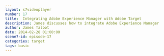 ```yaml
---
layout: s7videoplayer
number: 17
title:  Integrating Adobe Experience Manager with Adobe Target
description: James discusses how to integrate Adobe Experience Manager and Adobe Target 
author: James Talbot
date: 2014-02-28 01:00:00
scene7-id: episode-17
categories: target
tags: basic
---
```




